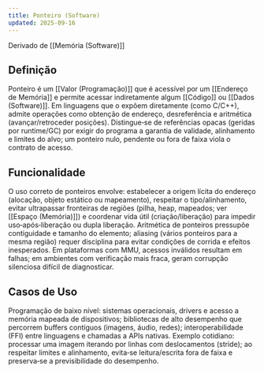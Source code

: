 ```yaml
---
title: Ponteiro (Software)
updated: 2025-09-16
---
```

Derivado de [[Memória (Software)]]

## Definição

Ponteiro é um [[Valor (Programação)]] que é acessível por um [[Endereço de Memória]] e permite acessar indiretamente algum [[Código]] ou [[Dados (Software)]]. Em linguagens que o expõem diretamente (como C/C++), admite operações como obtenção de endereço, desreferência e aritmética (avançar/retroceder posições). Distingue‑se de referências opacas (geridas por runtime/GC) por exigir do programa a garantia de validade, alinhamento e limites do alvo; um ponteiro nulo, pendente ou fora de faixa viola o contrato de acesso.

## Funcionalidade

O uso correto de ponteiros envolve: estabelecer a origem lícita do endereço (alocação, objeto estático ou mapeamento), respeitar o tipo/alinhamento, evitar ultrapassar fronteiras de regiões (pilha, heap, mapeados; ver [[Espaço (Memória)]]) e coordenar vida útil (criação/liberação) para impedir uso‑após‑liberação ou dupla liberação. Aritmética de ponteiros pressupõe contiguidade e tamanho do elemento; aliasing (vários ponteiros para a mesma região) requer disciplina para evitar condições de corrida e efeitos inesperados. Em plataformas com MMU, acessos inválidos resultam em falhas; em ambientes com verificação mais fraca, geram corrupção silenciosa difícil de diagnosticar.

## Casos de Uso

Programação de baixo nível: sistemas operacionais, drivers e acesso a memória mapeada de dispositivos; bibliotecas de alto desempenho que percorrem buffers contíguos (imagens, áudio, redes); interoperabilidade (FFI) entre linguagens e chamadas a APIs nativas. Exemplo cotidiano: processar uma imagem iterando por linhas com deslocamentos (stride); ao respeitar limites e alinhamento, evita‑se leitura/escrita fora de faixa e preserva‑se a previsibilidade do desempenho.


